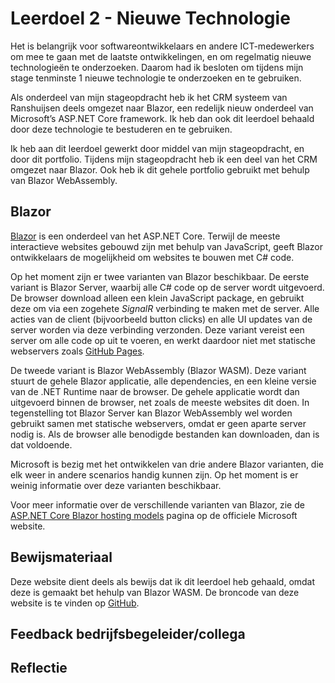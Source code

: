 ﻿# Leerdoel 2 - Nieuwe Technologie
Het is belangrijk voor softwareontwikkelaars en andere ICT-medewerkers om mee te gaan met de laatste ontwikkelingen, en om regelmatig nieuwe technologieën te onderzoeken. Daarom had ik besloten om tijdens mijn stage tenminste 1 nieuwe technologie te onderzoeken en te gebruiken.

Als onderdeel van mijn stageopdracht heb ik het CRM systeem van Ranshuijsen deels omgezet naar Blazor, een redelijk nieuw onderdeel van Microsoft’s ASP.NET Core framework. Ik heb dan ook dit leerdoel behaald door deze technologie te bestuderen en te gebruiken.

Ik heb aan dit leerdoel gewerkt door middel van mijn stageopdracht, en door dit portfolio. Tijdens mijn stageopdracht heb ik een deel van het CRM omgezet naar Blazor. Ook heb ik dit gehele portfolio gebruikt met behulp van Blazor WebAssembly.

## Blazor
[Blazor](https://dotnet.microsoft.com/apps/aspnet/web-apps/blazor) is een onderdeel van het ASP.NET Core. Terwijl de meeste interactieve websites gebouwd zijn met behulp van JavaScript, geeft Blazor ontwikkelaars de mogelijkheid om websites te bouwen met C# code.

Op het moment zijn er twee varianten van Blazor beschikbaar. De eerste variant is Blazor Server, waarbij alle C# code op de server wordt uitgevoerd. De browser download alleen een klein JavaScript package, en gebruikt deze om via een zogehete *SignalR* verbinding te maken met de server. Alle acties van de client (bijvoorbeeld button clicks) en alle UI updates van de server worden via deze verbinding verzonden. Deze variant vereist een server om alle code op uit te voeren, en werkt daardoor niet met statische webservers zoals [GitHub Pages](https://pages.github.com/).

De tweede variant is Blazor WebAssembly (Blazor WASM). Deze variant stuurt de gehele Blazor applicatie, alle dependencies, en een kleine versie van de .NET Runtime naar de browser. De gehele applicatie wordt dan uitgevoerd binnen de browser, net zoals de meeste websites dit doen. In tegenstelling tot Blazor Server kan Blazor WebAssembly wel worden gebruikt samen met statische webservers, omdat er geen aparte server nodig is. Als de browser alle benodigde bestanden kan downloaden, dan is dat voldoende.

Microsoft is bezig met het ontwikkelen van drie andere Blazor varianten, die elk weer in andere scenarios handig kunnen zijn. Op het moment is er weinig informatie over deze varianten beschikbaar.

Voor meer informatie over de verschillende varianten van Blazor, zie de [ASP.NET Core Blazor hosting models](https://docs.microsoft.com/en-us/aspnet/core/blazor/hosting-models?view=aspnetcore-3.1) pagina op de officiele Microsoft website.

## Bewijsmateriaal

Deze website dient deels als bewijs dat ik dit leerdoel heb gehaald, omdat deze is gemaakt bet hehulp van Blazor WASM. De broncode van deze website is te vinden op [GitHub](https://github.com/TehNolz/Portfolio).

## Feedback bedrijfsbegeleider/collega
## Reflectie
